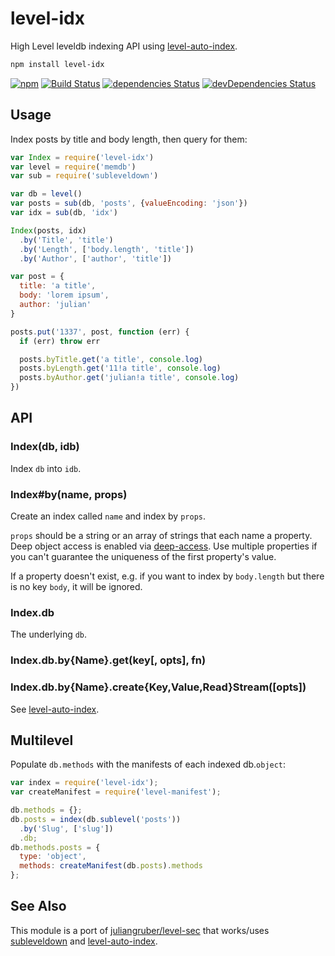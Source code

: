 # level-idx
High Level leveldb indexing API using [level-auto-index](https://github.com/hypermodules/level-auto-index).

```bash
npm install level-idx
```

[![npm][npm-image]][npm-url]
[![Build Status](https://travis-ci.org/hypermodules/level-idx.svg?branch=master)](https://travis-ci.org/hypermodules/level-idx)
[![dependencies Status](https://david-dm.org/hypermodules/level-idx/status.svg)](https://david-dm.org/hypermodules/level-idx)
[![devDependencies Status](https://david-dm.org/hypermodules/level-idx/dev-status.svg)](https://david-dm.org/hypermodules/level-idx?type=dev)

[npm-image]: https://img.shields.io/npm/v/level-idx.svg
[npm-url]: https://www.npmjs.com/package/level-idx

## Usage

Index posts by title and body length, then query for them:

```js
var Index = require('level-idx')
var level = require('memdb')
var sub = require('subleveldown')

var db = level()
var posts = sub(db, 'posts', {valueEncoding: 'json'})
var idx = sub(db, 'idx')

Index(posts, idx)
  .by('Title', 'title')
  .by('Length', ['body.length', 'title'])
  .by('Author', ['author', 'title'])

var post = {
  title: 'a title',
  body: 'lorem ipsum',
  author: 'julian'
}

posts.put('1337', post, function (err) {
  if (err) throw err

  posts.byTitle.get('a title', console.log)
  posts.byLength.get('11!a title', console.log)
  posts.byAuthor.get('julian!a title', console.log)
})
```

## API

### Index(db, idb)

Index `db` into `idb`.

### Index#by(name, props)

Create an index called `name` and index by `props`.

`props` should be a string or an array of strings that each name a property.
Deep object access is enabled via
[deep-access](https://github.com/juliangruber/deep-access). Use multiple
properties if you can't guarantee the uniqueness of the first property's
value.

If a property doesn't exist, e.g. if you want to index by `body.length` but there is no key `body`, it will be ignored.

### Index.db

The underlying `db`.

### Index.db.by{Name}.get(key[, opts], fn)
### Index.db.by{Name}.create{Key,Value,Read}Stream([opts])

See [level-auto-index](https://github.com/hypermodules/level-auto-index).

## Multilevel

Populate `db.methods` with the manifests of each indexed db.`object`:

```js
var index = require('level-idx');
var createManifest = require('level-manifest');

db.methods = {};
db.posts = index(db.sublevel('posts'))
  .by('Slug', ['slug'])
  .db;
db.methods.posts = {
  type: 'object',
  methods: createManifest(db.posts).methods
};
```

## See Also

This module is a port of [juliangruber/level-sec](https://github.com/juliangruber/level-sec) that works/uses [subleveldown](http://ghub.io/subleveldown) and [level-auto-index](http://ghub.io/level-auto-index).
